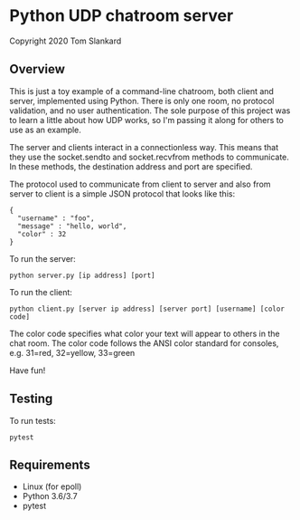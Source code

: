 Python UDP chatroom server
==========================

Copyright 2020 Tom Slankard

Overview
--------

This is just a toy example of a command-line chatroom, both client and server, implemented using Python. There is only one room, no protocol validation, and no user authentication. The sole purpose of this project was to learn a little about how UDP works, so I'm passing it along for others to use as an example.

The server and clients interact in a connectionless way. This means that they use the socket.sendto and socket.recvfrom methods to communicate. In these methods, the destination address and port are specified.

The protocol used to communicate from client to server and also from server to client is a simple JSON protocol that looks like this:

    {
      "username" : "foo",
      "message" : "hello, world",
      "color" : 32
    }

To run the server:

    python server.py [ip address] [port]

To run the client:

    python client.py [server ip address] [server port] [username] [color code]

The color code specifies what color your text will appear to others in the chat room. The color code follows the ANSI color standard for consoles, e.g. 31=red, 32=yellow, 33=green

Have fun!

Testing
-------

To run tests:

    pytest

Requirements
------------

* Linux (for epoll)
* Python 3.6/3.7
* pytest

